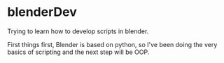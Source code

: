 # blenderDev
Trying to learn how to develop scripts in blender.

First things first, Blender is based on python, so I've been doing the very basics of scripting and the next step will be OOP.

